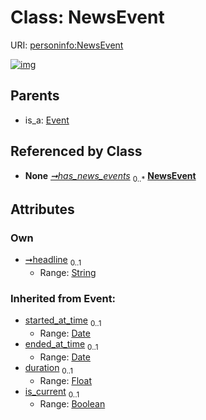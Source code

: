 
# Class: NewsEvent



URI: [personinfo:NewsEvent](https://w3id.org/linkml/examples/personinfo/NewsEvent)


[![img](https://yuml.me/diagram/nofunky;dir:TB/class/[HasNewsEvents]++-%20has_news_events%200..*>[NewsEvent&#124;headline:string%20%3F;started_at_time(i):date%20%3F;ended_at_time(i):date%20%3F;duration(i):float%20%3F;is_current(i):boolean%20%3F],[Event]^-[NewsEvent],[HasNewsEvents],[Event])](https://yuml.me/diagram/nofunky;dir:TB/class/[HasNewsEvents]++-%20has_news_events%200..*>[NewsEvent&#124;headline:string%20%3F;started_at_time(i):date%20%3F;ended_at_time(i):date%20%3F;duration(i):float%20%3F;is_current(i):boolean%20%3F],[Event]^-[NewsEvent],[HasNewsEvents],[Event])

## Parents

 *  is_a: [Event](Event.md)

## Referenced by Class

 *  **None** *[➞has_news_events](hasNewsEvents__has_news_events.md)*  <sub>0..\*</sub>  **[NewsEvent](NewsEvent.md)**

## Attributes


### Own

 * [➞headline](newsEvent__headline.md)  <sub>0..1</sub>
     * Range: [String](types/String.md)

### Inherited from Event:

 * [started_at_time](started_at_time.md)  <sub>0..1</sub>
     * Range: [Date](types/Date.md)
 * [ended_at_time](ended_at_time.md)  <sub>0..1</sub>
     * Range: [Date](types/Date.md)
 * [duration](duration.md)  <sub>0..1</sub>
     * Range: [Float](types/Float.md)
 * [is_current](is_current.md)  <sub>0..1</sub>
     * Range: [Boolean](types/Boolean.md)
